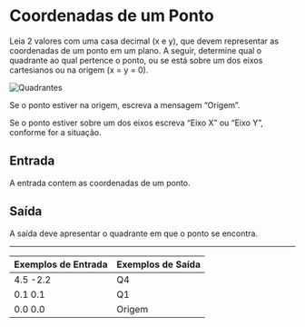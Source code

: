 # Coordenadas de um Ponto

Leia 2 valores com uma casa decimal (x e y), que devem representar as coordenadas de um ponto em um plano. A seguir, determine qual o quadrante ao qual pertence o ponto, ou se está sobre um dos eixos cartesianos ou na origem (x = y = 0).

![Quadrantes](https://resources.beecrowd.com.br/gallery/images/problems/UOJ_1041.png)

Se o ponto estiver na origem, escreva a mensagem “Origem”.

Se o ponto estiver sobre um dos eixos escreva “Eixo X” ou “Eixo Y”, conforme for a situação.

## Entrada

A entrada contem as coordenadas de um ponto.

## Saída

A saída deve apresentar o quadrante em que o ponto se encontra.

---

| Exemplos de Entrada | Exemplos de Saída |
| :------------------ | :---------------- |
| 4.5 -2.2            | Q4                |
| 0.1 0.1             | Q1                |
| 0.0 0.0             | Origem            |
